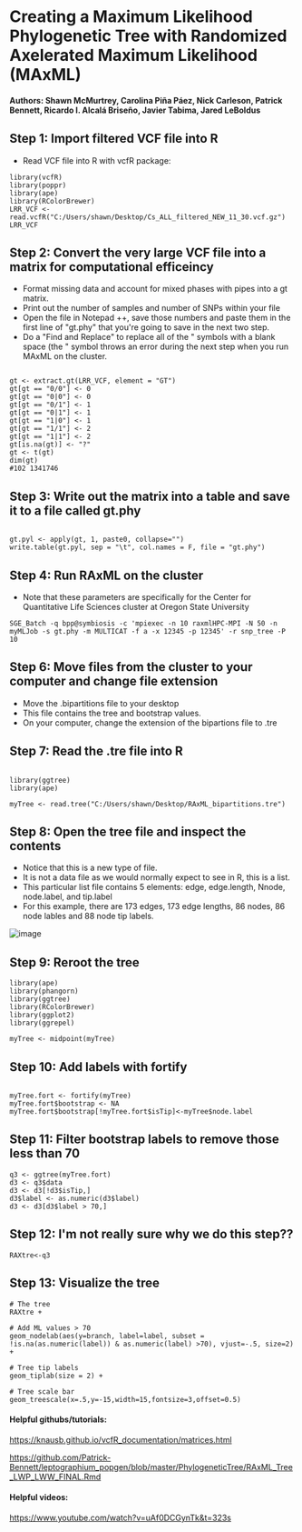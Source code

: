 # Creating a Maximum Likelihood Phylogenetic Tree with Randomized Axelerated Maximum Likelihood (MAxML)

#### Authors: Shawn McMurtrey, Carolina Piña Páez, Nick Carleson, Patrick Bennett, Ricardo I. Alcalá Briseño, Javier Tabima, Jared LeBoldus

## Step 1: Import filtered VCF file into R
- Read VCF file into R with vcfR package:

```{r}
library(vcfR)
library(poppr)
library(ape)
library(RColorBrewer)
LRR_VCF <- read.vcfR("C:/Users/shawn/Desktop/Cs_ALL_filtered_NEW_11_30.vcf.gz")
LRR_VCF

```

## Step 2: Convert the very large VCF file into a matrix for computational efficeincy 
- Format missing data and account for mixed phases with pipes into a gt matrix.
- Print out the number of samples and number of SNPs within your file
- Open the file in Notepad ++, save those numbers and paste them in the first line of "gt.phy" that you're going to save in the next two step.
- Do a "Find and Replace" to replace all of the " symbols with a blank space (the " symbol throws an error during the next step when you run MAxML on the cluster.

```{r}

gt <- extract.gt(LRR_VCF, element = "GT")
gt[gt == "0/0"] <- 0
gt[gt == "0|0"] <- 0
gt[gt == "0/1"] <- 1
gt[gt == "0|1"] <- 1
gt[gt == "1|0"] <- 1
gt[gt == "1/1"] <- 2
gt[gt == "1|1"] <- 2
gt[is.na(gt)] <- "?"
gt <- t(gt)
dim(gt)
#102 1341746

```

## Step 3: Write out the matrix into a table and save it to a file called gt.phy

```{r}

gt.pyl <- apply(gt, 1, paste0, collapse="")
write.table(gt.pyl, sep = "\t", col.names = F, file = "gt.phy")

```

## Step 4: Run RAxML on the cluster
- Note that these parameters are specifically for the Center for Quantitative Life Sciences cluster at Oregon State University

```
SGE_Batch -q bpp@symbiosis -c 'mpiexec -n 10 raxmlHPC-MPI -N 50 -n myMLJob -s gt.phy -m MULTICAT -f a -x 12345 -p 12345' -r snp_tree -P 10

```

## Step 6: Move files from the cluster to your computer and change file extension

- Move the .bipartitions file to your desktop
- This file contains the tree and bootstrap values.
- On your computer, change the extension of the bipartions file to .tre


## Step 7: Read the .tre file into R

```{r}

library(ggtree)
library(ape)

myTree <- read.tree("C:/Users/shawn/Desktop/RAxML_bipartitions.tre")

```

## Step 8: Open the tree file and inspect the contents

- Notice that this is a new type of file.
- It is not a data file as we would normally expect to see in R, this is a list.
- This particular list file contains 5 elements: edge, edge.length, Nnode, node.label, and tip.label
- For this example, there are 173 edges, 173 edge lengths, 86 nodes, 86 node lables and 88 node tip labels. 

![image](https://user-images.githubusercontent.com/49656044/144702891-56af2f7d-30b4-4dbe-ab1e-b5da1a2f931d.png)


## Step 9: Reroot the tree

```{r, message=FALSE}
library(ape)
library(phangorn)
library(ggtree)
library(RColorBrewer)
library(ggplot2)
library(ggrepel)

myTree <- midpoint(myTree)

```

## Step 10: Add labels with fortify

```{r}

myTree.fort <- fortify(myTree)
myTree.fort$bootstrap <- NA
myTree.fort$bootstrap[!myTree.fort$isTip]<-myTree$node.label

```


## Step 11: Filter bootstrap labels to remove those less than 70

```{r}
q3 <- ggtree(myTree.fort)
d3 <- q3$data
d3 <- d3[!d3$isTip,]
d3$label <- as.numeric(d3$label)
d3 <- d3[d3$label > 70,]
```

## Step 12: I'm not really sure why we do this step??


```{r}
RAXtre<-q3
```



## Step 13: Visualize the tree

```{r}
# The tree
RAXtre +

# Add ML values > 70  
geom_nodelab(aes(y=branch, label=label, subset =   !is.na(as.numeric(label)) & as.numeric(label) >70), vjust=-.5, size=2) +
  
# Tree tip labels
geom_tiplab(size = 2) +
  
# Tree scale bar
geom_treescale(x=.5,y=-15,width=15,fontsize=3,offset=0.5)
```





#### Helpful githubs/tutorials:
https://knausb.github.io/vcfR_documentation/matrices.html

https://github.com/Patrick-Bennett/leptographium_popgen/blob/master/PhylogeneticTree/RAxML_Tree_LWP_LWW_FINAL.Rmd

#### Helpful videos:
https://www.youtube.com/watch?v=uAf0DCGynTk&t=323s




